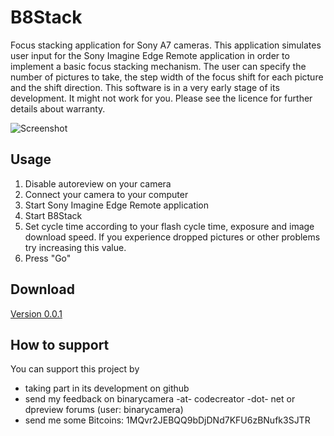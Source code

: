# B8Stack
Focus stacking application for Sony A7 cameras.
This application simulates user input for the Sony Imagine Edge Remote application in order to implement a basic focus stacking mechanism. The user can specify the number of pictures to take, the step width of the focus shift for each picture and the shift direction. This software is in a very early stage of its development. It might not work for you. Please see the licence for further details about warranty.

![Screenshot](https://github.com/binarycamera/b8stack/raw/master/site/screenshot.png)

## Usage
1. Disable autoreview on your camera
2. Connect your camera to your computer
3. Start Sony Imagine Edge Remote application
4. Start B8Stack
5. Set cycle time according to your flash cycle time, exposure and image download speed. If you experience dropped pictures or other problems try increasing this value.
6. Press "Go"

## Download
[Version 0.0.1](https://github.com/binarycamera/b8stack/raw/master/builds/0.0.1/B8Stack.exe)

## How to support
You can support this project by
* taking part in its development on github
* send my feedback on binarycamera -at- codecreator -dot- net or dpreview forums (user: binarycamera)
* send me some Bitcoins: 1MQvr2JEBQQ9bDjDNd7KFU6zBNufk3SJTR
